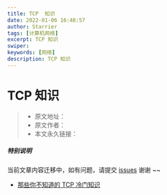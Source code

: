 ```yaml
---
title: TCP  知识
date: 2022-01-06 16:48:57
author: Starrier
tags: [计算机网络]
excerpt: TCP 知识
swiper:
keywords: [网络]
description: TCP 知识
---
```


# TCP 知识

> * 原文地址：[]()
> * 原文作者：[]()
> * 本文永久链接：[]()

##### **特别说明**

当前文章内容迁移中，如有问题，请提交 [issues](https://github.com/Starrier/starrier.github.io/issues) 谢谢 ~~

- [那些你不知道的 TCP 冷门知识](https://my.oschina.net/yunqi/blog/5023988)
